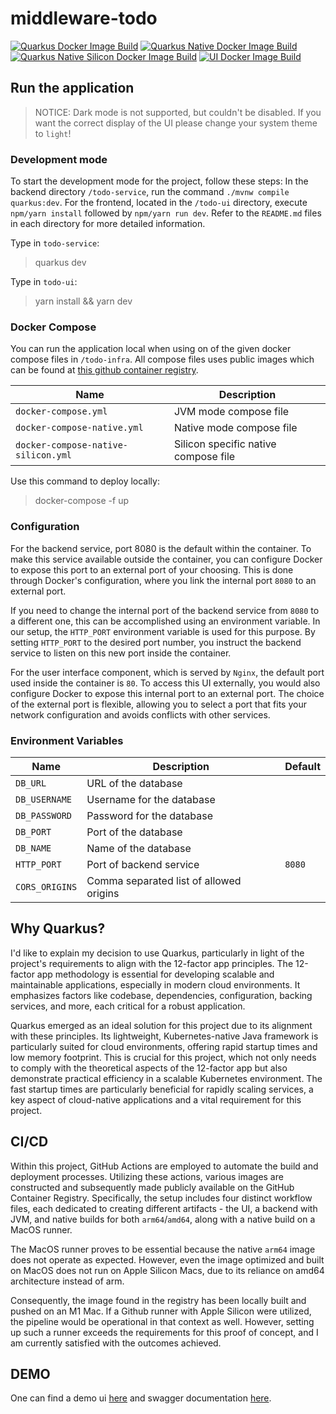 # middleware-todo

[![Quarkus Docker Image Build](https://github.com/mrvxk/middleware-todo/actions/workflows/build-service.yml/badge.svg)](https://github.com/mrvxk/middleware-todo/actions/workflows/build-service.yml)
[![Quarkus Native Docker Image Build](https://github.com/mrvxk/middleware-todo/actions/workflows/build-native-service.yml/badge.svg)](https://github.com/mrvxk/middleware-todo/actions/workflows/build-native-service.yml)
[![Quarkus Native Silicon Docker Image Build](https://github.com/mrvxk/middleware-todo/actions/workflows/build-native-service-silicon.yml/badge.svg)](https://github.com/mrvxk/middleware-todo/actions/workflows/build-native-service-silicon.yml)
[![UI Docker Image Build](https://github.com/mrvxk/middleware-todo/actions/workflows/build-ui.yml/badge.svg)](https://github.com/mrvxk/middleware-todo/actions/workflows/build-ui.yml)

## Run the application

> NOTICE: Dark mode is not supported, but couldn't be disabled. If you want the correct display of the UI please change your system theme to `light`!

### Development mode
To start the development mode for the project, follow these steps: In the backend directory `/todo-service`, run the
command `./mvnw compile quarkus:dev`. For the frontend, located in the `/todo-ui` directory, execute `npm/yarn install`
followed by `npm/yarn run dev`. Refer to the `README.md` files in each directory for more detailed information.

Type in `todo-service`:
> quarkus dev

Type in `todo-ui`:
> yarn install && yarn dev


### Docker Compose

You can run the application local when using on of the given docker compose files in `/todo-infra`.
All compose files uses public images which can be found at [this github container registry](https://github.com/mrvxk?tab=packages&repo_name=middleware-todo).


| Name                                | Description                             |
|-------------------------------------|-----------------------------------------|
| `docker-compose.yml`                | JVM mode compose file                   |         
| `docker-compose-native.yml`         | Native mode compose file                |         
| `docker-compose-native-silicon.yml` | Silicon specific native compose file    |         

Use this command to deploy locally:
> docker-compose -f <path to compose file> up


### Configuration

For the backend service, port 8080 is the default within the container. To make this service available outside
the container, you can configure Docker to expose this port to an external port of your choosing. This is done through
Docker's configuration, where you link the internal port `8080` to an external port.

If you need to change the internal port of the backend service from `8080` to a different one, this can be accomplished
using an environment variable. In our setup, the `HTTP_PORT` environment variable is used for this purpose. By setting
`HTTP_PORT` to the desired port number, you instruct the backend service to listen on this new port inside the
container.

For the user interface component, which is served by `Nginx`, the default port used inside the container is `80`. To
access this UI externally, you would also configure Docker to expose this internal port to an external port. The choice
of the external port is flexible, allowing you to select a port that fits your network configuration and avoids
conflicts with other services.

### Environment Variables

| Name           | Description                             | Default |
|----------------|-----------------------------------------|---------|
| `DB_URL`       | URL of the database                     |         |
| `DB_USERNAME`  | Username for the database               |         |
| `DB_PASSWORD`  | Password for the database               |         |
| `DB_PORT`      | Port of the database                    |         |
| `DB_NAME`      | Name of the database                    |         |
| `HTTP_PORT`    | Port of backend service                 | `8080`  |
| `CORS_ORIGINS` | Comma separated list of allowed origins |         |

## Why Quarkus?

I'd like to explain my decision to use Quarkus, particularly in light of the project's requirements to align with the
12-factor app principles. The 12-factor app methodology is essential for developing scalable and maintainable
applications, especially in modern cloud environments. It emphasizes factors like codebase, dependencies, configuration,
backing services, and more, each critical for a robust application.

Quarkus emerged as an ideal solution for this project due to its alignment with these principles. Its lightweight,
Kubernetes-native Java framework is particularly suited for cloud environments, offering rapid startup times and low
memory footprint. This is crucial for this project, which not only needs to comply with the theoretical aspects of the
12-factor app but also demonstrate practical efficiency in a scalable Kubernetes environment. The fast startup times are
particularly beneficial for rapidly scaling services, a key aspect of cloud-native applications and a vital requirement
for this project.

## CI/CD

Within this project, GitHub Actions are employed to automate the build and deployment processes. Utilizing these
actions, various images are constructed and subsequently made publicly available on the GitHub Container Registry.
Specifically, the setup includes four distinct workflow files, each dedicated to creating different artifacts - the UI,
a backend with JVM, and native builds for both `arm64`/`amd64`, along with a native build on a MacOS runner.

The MacOS runner proves to be essential because the native `arm64` image does not operate as expected. However, even the
image optimized and built on MacOS does not run on Apple Silicon Macs, due to its reliance on amd64 architecture instead
of arm.

Consequently, the image found in the registry has been locally built and pushed on an M1 Mac. If a Github runner with
Apple Silicon were utilized, the pipeline would be operational in that context as well. However, setting up such a
runner exceeds the requirements for this proof of concept, and I am currently satisfied with the outcomes achieved.

## DEMO

One can find a demo ui [here](http://82.165.178.16:3200) and swagger
documentation [here](http://82.165.178.16:8020/q/swagger-ui/).
